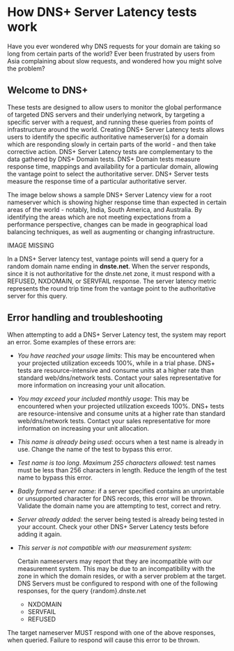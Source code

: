 # How DNS+ Server Latency tests work

Have you ever wondered why DNS requests for your domain are taking so long from certain parts of the world?  Ever been frustrated by users from Asia complaining about slow requests, and wondered how you might solve the problem?

## Welcome to DNS+

These tests are designed to allow users to monitor the global performance of targeted DNS servers and their underlying network, by targeting a specific server with a request, and running these queries from points of infrastructure around the world.  Creating DNS+ Server Latency tests allows users to identify the specific authoritative nameserver\(s\) for a domain which are responding slowly in certain parts of the world - and then take corrective action.  DNS+ Server Latency tests are complementary to the data gathered by DNS+ Domain tests. DNS+ Domain tests measure response time, mappings and availability for a particular domain, allowing the vantage point to select the authoritative server. DNS+ Server tests measure the response time of a particular authoritative server.

The image below shows a sample DNS+ Server Latency view for a root nameserver which is showing higher response time than expected in certain areas of the world - notably, India, South America, and Australia.  By identifying the areas which are not meeting expectations from a performance perspective, changes can be made in geographical load balancing techniques, as well as augmenting or changing infrastructure. 

IMAGE MISSING

In a DNS+ Server latency test, vantage points will send a query for a random domain name ending in **dnste.net**.  When the server responds, since it is not authoritative for the dnste.net zone, it must respond with a REFUSED, NXDOMAIN, or SERVFAIL response.  The server latency metric represents the round trip time from the vantage point to the authoritative server for this query.  
 

## Error handling and troubleshooting

When attempting to add a DNS+ Server Latency test, the system may report an error.  Some examples of these errors are:

* _You have reached your usage limits_: This may be encountered when your projected utilization exceeds 100%, while in a trial phase. DNS+ tests are resource-intensive and consume units at a higher rate than standard web/dns/network tests. Contact your sales representative for more information on increasing your unit allocation.
* _You may exceed your included monthly usage_: This may be encountered when your projected utilization exceeds 100%. DNS+ tests are resource-intensive and consume units at a higher rate than standard web/dns/network tests. Contact your sales representative for more information on increasing your unit allocation.
* _This name is already being used_: occurs when a test name is already in use. Change the name of the test to bypass this error.
* _Test name is too long_. _Maximum 255 characters allowed_: test names must be less than 256 characters in length. Reduce the length of the test name to bypass this error.
* _Badly formed server name_: if a server specified contains an unprintable or unsupported character for DNS records, this error will be thrown. Validate the domain name you are attempting to test, correct and retry.
* _Server already added_: the server being tested is already being tested in your account. Check your other DNS+ Server Latency tests before adding it again.
* _This server is not compatible with our measurement system_:

   Certain nameservers may report that they are incompatible with our measurement system. This may be due to an incompatibility with the zone in which the domain resides, or with a server problem at the target. DNS Servers must be configured to respond with one of the following responses, for the query {random}.dnste.net

  * NXDOMAIN
  * SERVFAIL
  * REFUSED

 The target nameserver MUST respond with one of the above responses, when queried. Failure to respond will cause this error to be thrown.

